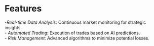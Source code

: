# Features

\-_Real-time Data Analysis_: Continuous market monitoring for strategic insights.\
\- _Automated Trading_: Execution of trades based on AI predictions.\
\- _Risk Management_: Advanced algorithms to minimize potential losses.
